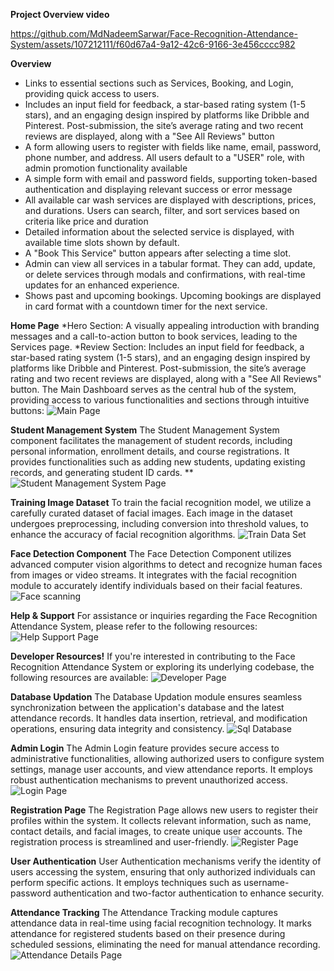 
****Project Overview video****

https://github.com/MdNadeemSarwar/Face-Recognition-Attendance-System/assets/107212111/f60d67a4-9a12-42c6-9166-3e456cccc982

**Overview**
 * Links to essential sections such as Services, Booking, and Login, providing quick access to users.
 * Includes an input field for feedback, a star-based rating system (1-5 stars), and an engaging design inspired by platforms like Dribble and Pinterest. Post-submission, the site’s average rating and two recent reviews are displayed, along with a "See All Reviews" button
 * A form allowing users to register with fields like name, email, password, phone number, and address. All users default to a "USER" role, with admin promotion functionality available
 * A simple form with email and password fields, supporting token-based authentication and displaying relevant success or error message
 * All available car wash services are displayed with descriptions, prices, and durations. Users can search, filter, and sort services based on criteria like price and duration
 * Detailed information about the selected service is displayed, with available time slots shown by default.
 * A "Book This Service" button appears after selecting a time slot.
 * Admin can view all services in a tabular format. They can add, update, or delete services through modals and confirmations, with real-time updates for an enhanced experience.
 * Shows past and upcoming bookings. Upcoming bookings are displayed in card format with a countdown timer for the next service.
 
**Home Page**
*Hero Section: A visually appealing introduction with branding messages and a call-to-action button to book services, leading to the Services page.
*Review Section: Includes an input field for feedback, a star-based rating system (1-5 stars), and an engaging design inspired by platforms like Dribble and Pinterest. Post-submission, the site’s average rating and two recent reviews are displayed, along with a "See All Reviews" button.
The Main Dashboard serves as the central hub of the system, providing access to various functionalities and sections through intuitive buttons:
![Main Page](https://i.ibb.co/h9GcRJG/home-page.png)

**Student Management System**
The Student Management System component facilitates the management of student records, including personal information, enrollment details, and course registrations. It provides functionalities such as adding new students, updating existing records, and generating student ID cards.
**![Student Management System Page](https://github.com/MdNadeemSarwar/Face-Recognition-Attendance-System/assets/107212111/e1d70856-9fee-4d0d-9750-98c184642056)

**Training Image Dataset**
To train the facial recognition model, we utilize a carefully curated dataset of facial images. Each image in the dataset undergoes preprocessing, including conversion into threshold values, to enhance the accuracy of facial recognition algorithms.
![Train Data Set](https://github.com/MdNadeemSarwar/Face-Recognition-Attendance-System/assets/107212111/245e7e14-b73b-4fa7-832a-3be3fe13bf36)

**Face Detection Component**
The Face Detection Component utilizes advanced computer vision algorithms to detect and recognize human faces from images or video streams. It integrates with the facial recognition module to accurately identify individuals based on their facial features.
![Face scanning ](https://github.com/MdNadeemSarwar/Face-Recognition-Attendance-System/assets/107212111/90360a0e-94fa-4d51-b18b-9ff9c734788f)

**Help & Support**
For assistance or inquiries regarding the Face Recognition Attendance System, please refer to the following resources:
![Help   Support Page](https://github.com/MdNadeemSarwar/Face-Recognition-Attendance-System/assets/107212111/4173324a-e7b1-4c51-9137-8ea12cce5215)

**Developer Resources!**
If you're interested in contributing to the Face Recognition Attendance System or exploring its underlying codebase, the following resources are available:
![Developer Page](https://github.com/MdNadeemSarwar/Face-Recognition-Attendance-System/assets/107212111/2147bd4a-28ef-4f3d-a93d-8b70ef568a5c)

**Database Updation**
The Database Updation module ensures seamless synchronization between the application's database and the latest attendance records. It handles data insertion, retrieval, and modification operations, ensuring data integrity and consistency.
![Sql Database](https://github.com/MdNadeemSarwar/Face-Recognition-Attendance-System/assets/107212111/8dc18813-61ed-4502-a13d-35022947e35a)

**Admin Login**
The Admin Login feature provides secure access to administrative functionalities, allowing authorized users to configure system settings, manage user accounts, and view attendance reports. It employs robust authentication mechanisms to prevent unauthorized access.
![Login Page](https://github.com/MdNadeemSarwar/Face-Recognition-Attendance-System/assets/107212111/6af0ceab-8a9f-4865-8049-e6b72e895568)

**Registration Page**
The Registration Page allows new users to register their profiles within the system. It collects relevant information, such as name, contact details, and facial images, to create unique user accounts. The registration process is streamlined and user-friendly.
![Register Page](https://github.com/MdNadeemSarwar/Face-Recognition-Attendance-System/assets/107212111/2a1ef585-65a0-4856-b649-298754f37eae)

**User Authentication**
User Authentication mechanisms verify the identity of users accessing the system, ensuring that only authorized individuals can perform specific actions. It employs techniques such as username-password authentication and two-factor authentication to enhance security.

**Attendance Tracking**
The Attendance Tracking module captures attendance data in real-time using facial recognition technology. It marks attendance for registered students based on their presence during scheduled sessions, eliminating the need for manual attendance recording.
![Attendance Details Page](https://github.com/MdNadeemSarwar/Face-Recognition-Attendance-System/assets/107212111/c9b336e3-458c-45f2-b394-f1a7a523ebad)
